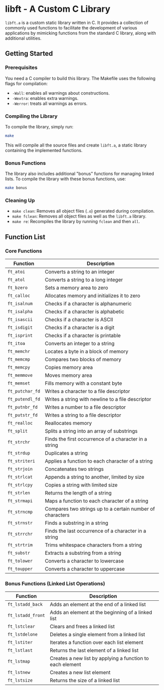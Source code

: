 # libft - A Custom C Library

`libft.a` is a custom static library written in C. It provides a collection of commonly used functions to facilitate the development of various applications by mimicking functions from the standard C library, along with additional utilities.

## Getting Started

### Prerequisites
You need a C compiler to build this library. The Makefile uses the following flags for compilation:
- `-Wall`: enables all warnings about constructions.
- `-Wextra`: enables extra warnings.
- `-Werror`: treats all warnings as errors.

### Compiling the Library

To compile the library, simply run:
```bash
make
```

This will compile all the source files and create `libft.a`, a static library containing the implemented functions.

### Bonus Functions

The library also includes additional "bonus" functions for managing linked lists. To compile the library with these bonus functions, use:
```bash
make bonus
```

### Cleaning Up

- `make clean`: Removes all object files (`.o`) generated during compilation.
- `make fclean`: Removes all object files as well as the `libft.a` library.
- `make re`: Recompiles the library by running `fclean` and then `all`.

## Function List

### Core Functions

| Function      | Description                                      |
|---------------|--------------------------------------------------|
| `ft_atoi`     | Converts a string to an integer                  |
| `ft_atol`     | Converts a string to a long integer              |
| `ft_bzero`    | Sets a memory area to zero                       |
| `ft_calloc`   | Allocates memory and initializes it to zero      |
| `ft_isalnum`  | Checks if a character is alphanumeric            |
| `ft_isalpha`  | Checks if a character is alphabetic              |
| `ft_isascii`  | Checks if a character is ASCII                   |
| `ft_isdigit`  | Checks if a character is a digit                 |
| `ft_isprint`  | Checks if a character is printable               |
| `ft_itoa`     | Converts an integer to a string                  |
| `ft_memchr`   | Locates a byte in a block of memory              |
| `ft_memcmp`   | Compares two blocks of memory                    |
| `ft_memcpy`   | Copies memory area                               |
| `ft_memmove`  | Moves memory area                                |
| `ft_memset`   | Fills memory with a constant byte                |
| `ft_putchar_fd` | Writes a character to a file descriptor       |
| `ft_putendl_fd` | Writes a string with newline to a file descriptor |
| `ft_putnbr_fd`  | Writes a number to a file descriptor           |
| `ft_putstr_fd`  | Writes a string to a file descriptor           |
| `ft_realloc`    | Reallocates memory                             |
| `ft_split`      | Splits a string into an array of substrings    |
| `ft_strchr`     | Finds the first occurrence of a character in a string |
| `ft_strdup`     | Duplicates a string                            |
| `ft_striteri`   | Applies a function to each character of a string |
| `ft_strjoin`    | Concatenates two strings                       |
| `ft_strlcat`    | Appends a string to another, limited by size   |
| `ft_strlcpy`    | Copies a string with limited size              |
| `ft_strlen`     | Returns the length of a string                 |
| `ft_strmapi`    | Maps a function to each character of a string  |
| `ft_strncmp`    | Compares two strings up to a certain number of characters |
| `ft_strnstr`    | Finds a substring in a string                  |
| `ft_strrchr`    | Finds the last occurrence of a character in a string |
| `ft_strtrim`    | Trims whitespace characters from a string      |
| `ft_substr`     | Extracts a substring from a string             |
| `ft_tolower`    | Converts a character to lowercase              |
| `ft_toupper`    | Converts a character to uppercase              |

### Bonus Functions (Linked List Operations)

| Function          | Description                                  |
|-------------------|----------------------------------------------|
| `ft_lstadd_back`  | Adds an element at the end of a linked list  |
| `ft_lstadd_front` | Adds an element at the beginning of a linked list |
| `ft_lstclear`     | Clears and frees a linked list               |
| `ft_lstdelone`    | Deletes a single element from a linked list  |
| `ft_lstiter`      | Iterates a function over each list element   |
| `ft_lstlast`      | Returns the last element of a linked list    |
| `ft_lstmap`       | Creates a new list by applying a function to each element |
| `ft_lstnew`       | Creates a new list element                   |
| `ft_lstsize`      | Returns the size of a linked list            |

